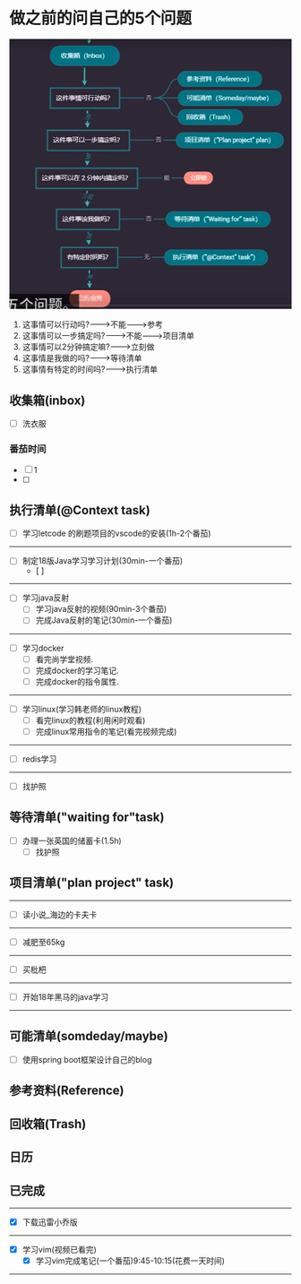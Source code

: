 # 做之前的问自己的5个问题
![](img/2019-12-04-12-42-58.png)
1. 这事情可以行动吗?--->不能--->参考
2. 这事情可以一步搞定吗?--->不能--->项目清单
3. 这事情可以2分钟搞定嘛?--->立刻做
4. 这事情是我做的吗?--->等待清单
5. 这事情有特定的时间吗?--->执行清单

## 收集箱(inbox)
- [ ] 洗衣服
### 番茄时间
- [ ] 1
- [ ] 
## 执行清单(@Context task)
- [ ] 学习letcode 的刷题项目的vscode的安装(1h-2个番茄)
---
- [ ] 制定18版Java学习学习计划(30min-一个番茄)
  - [ ] 
---
- [ ] 学习java反射
  - [ ] 学习java反射的视频(90min-3个番茄)
  - [ ] 完成Java反射的笔记(30min-一个番茄)
---
- [ ] 学习docker
  - [ ] 看完尚学堂视频.
  - [ ] 完成docker的学习笔记.
  - [ ] 完成docker的指令属性.
---
- [ ] 学习linux(学习韩老师的linux教程)
  - [ ] 看完linux的教程(利用闲时观看)
  - [ ] 完成linux常用指令的笔记(看完视频完成)
---
- [ ] redis学习
---
- [ ] 找护照
## 等待清单("waiting for"task)
- [ ] 办理一张英国的储蓄卡(1.5h)
  - [ ] 找护照

## 项目清单("plan project" task)
---
- [ ] 读小说_海边的卡夫卡
---
- [ ] 减肥至65kg
---
- [ ] 买枇杷
---
- [ ] 开始18年黑马的java学习
---
## 可能清单(somdeday/maybe)
- [ ] 使用spring boot框架设计自己的blog

## 参考资料(Reference)

## 回收箱(Trash)

## 日历

## 已完成
---
- [x] 下载迅雷小乔版
---
- [x] 学习vim(视频已看完)
  - [x] 学习vim完成笔记(一个番茄)9:45-10:15(花费一天时间)
---